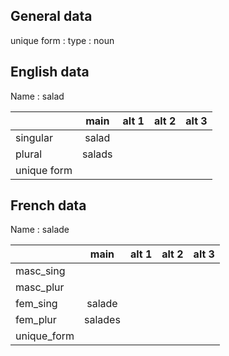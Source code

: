 ## General data

unique form :
type : noun

## English data

Name : salad

|             |  main  | alt 1 | alt 2 | alt 3 |
| :---------- | :----: | :---: | :---: | ----- |
| singular    | salad  |       |       |       |
| plural      | salads |       |       |       |
| unique form |        |       |       |       |

## French data

Name : salade

|             |  main   | alt 1 | alt 2 | alt 3 |
| :---------- | :-----: | :---: | :---: | :---: |
| masc_sing   |         |       |       |       |
| masc_plur   |         |       |       |       |
| fem_sing    | salade  |       |       |       |
| fem_plur    | salades |       |       |       |
| unique_form |         |       |       |       |


